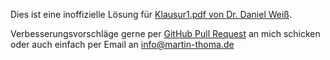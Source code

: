 Dies ist eine inoffizielle Lösung für [Klausur1.pdf von Dr. Daniel Weiß](http://www.math.kit.edu/ianm3/lehre/numainfing2013s/seite/uebnuminfing).

Verbesserungsvorschläge gerne per [GitHub Pull Request](https://help.github.com/articles/using-pull-requests)
an mich schicken oder auch einfach per Email an info@martin-thoma.de
